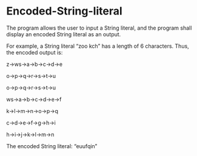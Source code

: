 # Encoded-String-literal

The program allows the user to input a String literal, and the program shall display
an encoded String literal as an output.


For example, a String literal “zoo kch” has a length of 6 characters. Thus, the encoded
output is:

z→ws→a→b→c→d→e

o→p→q→r→s→t→u

o→p→q→r→s→t→u

ws→a→b→c→d→e→f

k→l→m→n→o→p→q

c→d→e→f→g→h→i

h→i→j→k→l→m→n

The encoded String literal: “euufqin”
